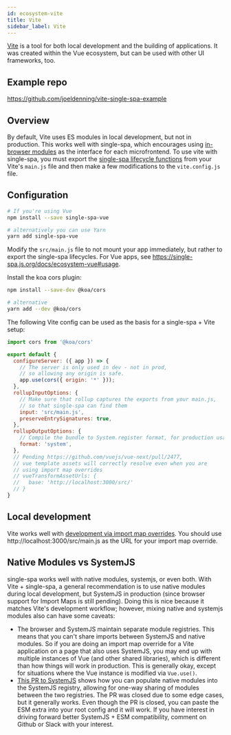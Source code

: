 ```yaml
---
id: ecosystem-vite
title: Vite
sidebar_label: Vite
---
```


[Vite](https://github.com/vitejs/vite) is a tool for both local development and the building of applications. It was created within the Vue ecosystem, but can be used with other UI frameworks, too.

## Example repo

https://github.com/joeldenning/vite-single-spa-example

## Overview

By default, Vite uses ES modules in local development, but not in production. This works well with single-spa, which encourages using [in-browser modules](/docs/recommended-setup#in-browser-versus-build-time-modules) as the interface for each microfrontend. To use vite with single-spa, you must export the [single-spa lifecycle functions](/docs/building-applications#registered-application-lifecycle) from your Vite's `main.js` file and then make a few modifications to the `vite.config.js` file.

## Configuration

```sh
# If you're using Vue
npm install --save single-spa-vue

# alternatively you can use Yarn
yarn add single-spa-vue
```

Modify the `src/main.js` file to not mount your app immediately, but rather to export the single-spa lifecycles. For Vue apps, see https://single-spa.js.org/docs/ecosystem-vue#usage.

Install the koa cors plugin:

```sh
npm install --save-dev @koa/cors

# alternative
yarn add --dev @koa/cors
```

The following Vite config can be used as the basis for a single-spa + Vite setup:

```js
import cors from '@koa/cors'

export default {
  configureServer: ({ app }) => {
    // The server is only used in dev - not in prod,
    // so allowing any origin is safe.
    app.use(cors({ origin: '*' }));
  },
  rollupInputOptions: {
    // Make sure that rollup captures the exports from your main.js,
    // so that single-spa can find them
    input: 'src/main.js',
    preserveEntrySignatures: true,
  },
  rollupOutputOptions: {
    // Compile the bundle to System.register format, for production usage
    format: 'system',
  },
  // Pending https://github.com/vuejs/vue-next/pull/2477,
  // vue template assets will correctly resolve even when you are
  // using import map overrides
  // vueTransformAssetUrls: {
  //   base: 'http://localhost:3000/src/'
  // }
}
```

## Local development

Vite works well with [development via import map overrides](https://single-spa.js.org/docs/recommended-setup#local-development). You should use http://localhost:3000/src/main.js as the URL for your import map override.

## Native Modules vs SystemJS

single-spa works well with native modules, systemjs, or even both. With Vite + single-spa, a general recommendation is to use native modules during local development, but SystemJS in production (since browser support for Import Maps is still pending). Doing this is nice because it matches Vite's development workflow; however, mixing native and systemjs modules also can have some caveats:

- The browser and SystemJS maintain separate module registries. This means that you can't share imports between SystemJS and native modules. So if you are doing an import map override for a Vite application on a page that also uses SystemJS, you may end up with multiple instances of Vue (and other shared libraries), which is different than how things will work in production. This is generally okay, except for situations where the Vue instance is modified via `Vue.use()`.
- [This PR to SystemJS](https://github.com/systemjs/systemjs/pull/2187) shows how you can populate native modules into the SystemJS registry, allowing for one-way sharing of modules between the two registries. The PR was closed due to some edge cases, but it generally works. Even though the PR is closed, you can paste the ESM extra into your root config and it will work. If you have interest in driving forward better SystemJS + ESM compatibility, comment on Github or Slack with your interest.